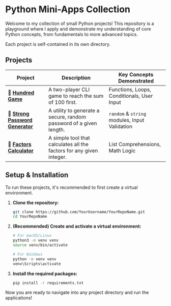 # Python Mini-Apps Collection

Welcome to my collection of small Python projects! This repository is a playground where I apply and demonstrate my understanding of core Python concepts, from fundamentals to more advanced topics.

Each project is self-contained in its own directory.

## Projects

|**Project**|**Description**|**Key Concepts Demonstrated**|
|---|---|---|
|📂 [**Hundred Game**](https://github.com/GeorgeEzat/Python-Mini-Apps/tree/main/Hundred%20Game "null")|A two-player CLI game to reach the sum of 100 first.|Functions, Loops, Conditionals, User Input|
|📂 [**Strong Password Generator**](https://github.com/GeorgeEzat/Python-Mini-Apps/tree/main/Strong%20Password%20Generator "null")|A utility to generate a secure, random password of a given length.|`random` & `string` modules, Input Validation|
|📂 [**Factors Calculator**](https://github.com/GeorgeEzat/Python-Mini-Apps/tree/main/Factors%20Calculator "null")|A simple tool that calculates all the factors for any given integer.|List Comprehensions, Math Logic|

## Setup & Installation

To run these projects, it's recommended to first create a virtual environment.

1. **Clone the repository:**
    ```sh
    git clone https://github.com/YourUsername/YourRepoName.git
    cd YourRepoName
    ```
2. **(Recommended) Create and activate a virtual environment:**
    ```sh
    # For macOS/Linux
    python3 -m venv venv
    source venv/bin/activate
    
    # For Windows
    python -m venv venv
    venv\Scripts\activate
    ```
3. **Install the required packages:**
    ```sh
    pip install -r requirements.txt
    ```

Now you are ready to navigate into any project directory and run the applications!